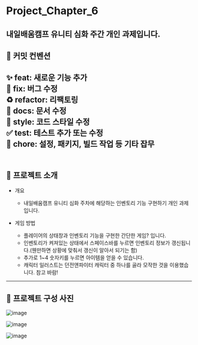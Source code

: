 # Project_Chapter_6
내일배움캠프 유니티 심화 주간 개인 과제입니다.
----
## 📘 커밋 컨벤션

✨ feat: 새로운 기능 추가<br>
🐛 fix: 버그 수정<br>
♻️ refactor: 리팩토링<br>
📝 docs: 문서 수정<br>
💄 style: 코드 스타일 수정<br>
✅ test: 테스트 추가 또는 수정<br>
🔧 chore: 설정, 패키지, 빌드 작업 등 기타 잡무<br><br>
----
## 📘 프로젝트 소개

- 개요
  - 내일배움캠프 유니티 심화 주차에 해당하는 인벤토리 기능 구현하기 개인 과제입니다.

- 게임 방법
  - 플레이어의 상태창과 인벤토리 기능을 구현한 간단한 게임? 입니다.
  - 인벤토리가 켜져있는 상태에서 스페이스바를 누르면 인벤토리 정보가 갱신됩니다.(웬만하면 상황에 맞춰서 갱신이 알아서 되기는 함)
  - 추가로 1~4 숫자키를 누르면 아이템을 얻을 수 있습니다.
  - 캐릭터 일러스트는 던전앤파이터 캐릭터 중 하나를 골라 모작한 것을 이용했습니다. 참고 바람!
----
## 📸 프로젝트 구성 사진

![image](https://github.com/user-attachments/assets/78e5215f-4f85-4936-b3c7-87d8346cfbe9)

![image](https://github.com/user-attachments/assets/a1bd20ce-14ac-489c-8132-7424431a92eb)

![image](https://github.com/user-attachments/assets/6513e27d-f531-41d9-b6b3-b2c111db0c15)
